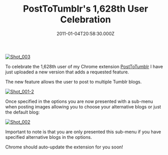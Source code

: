 ﻿---
coverImage: /images/fallback-post-header.png
date: "2011-01-04T20:58:30.000Z"
tags:
  - chrome
  - code
  - extension
  - feature
  - javascript
  - update
  - users
title: "PostToTumblr's 1,628th User Celebration"
oldUrl: /post-to-tumbr/posttotumblrs-1628th-user-celebration
---

[![](https://www.mikecann.blog/wp-content/uploads/2011/01/Shot_003.png "Shot_003")](https://www.mikecann.blog/wp-content/uploads/2011/01/Shot_003.png)

To celebrate the 1,628th user of my Chrome extension [PostToTumblr](https://chrome.google.com/extensions/detail/dbpicbbcpanckagpdjflgojlknomoiah) I have just uploaded a new version that adds a requested feature.

<!-- more -->

The new feature allows the user to post to multiple Tumblr blogs.

[![](https://www.mikecann.blog/wp-content/uploads/2011/01/Shot_001-2-276x300.png "Shot_001-2")](https://www.mikecann.blog/wp-content/uploads/2011/01/Shot_001-2.png)

Once specified in the options you are now presented with a sub-menu when posting images allowing you to choose your alternative blogs or just the default blog:

[![](https://www.mikecann.blog/wp-content/uploads/2011/01/Shot_002.png "Shot_002")](https://www.mikecann.blog/wp-content/uploads/2011/01/Shot_002.png)

Important to note is that you are only presented this sub-menu if you have specified alternative blogs in the options.

Chrome should auto-update the extension for you soon!
